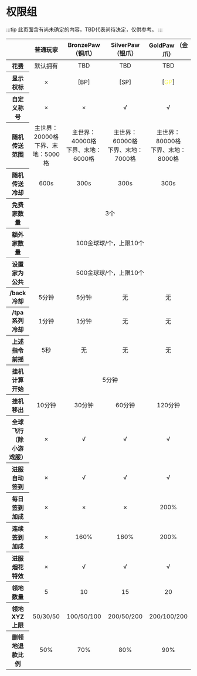 # 权限组

:::tip
此页面含有尚未确定的内容，TBD代表尚待决定，仅供参考。
:::

<table style='text-align:center;'>
    <thead>
        <tr>
            <th></th><th>普通玩家</th><th>BronzePaw （铜爪）</th><th>SilverPaw （银爪）</th><th>GoldPaw （金爪）</th>
        </tr>
    </thead>
    <tbody>
        <tr>
            <th>花费</th><td>默认拥有</td><td>TBD</td><td>TBD</td><td>TBD</td>
        </tr>
        <tr>
            <th>显示权标</th><td>×</td><td>[BP]</td><td>[SP]</td><td>[<span style="color:#fcfc54;">GP</span>]</td>
        </tr>
        <tr>
            <th>自定义称号</th><td>×</td><td>×</td><td>√</td><td>√</td>
        </tr>
        <tr>
            <th>随机传送范围</th><td>主世界：20000格<br>下界、末地：5000格</td><td>主世界：40000格<br>下界、末地：6000格</td><td>主世界：60000格<br>下界、末地：7000格</td><td>主世界：80000格<br>下界、末地：8000格</td>
        </tr>
        <tr>
            <th>随机传送冷却</th><td>600s</td><td>300s</td><td>300s</td><td>300s</td>
        </tr>
        <tr>
            <th>免费家数量</th><td colspan='4'>3个</td>
        </tr>
        <tr>
            <th>额外家数量</th><td colspan='4'>100金球球/个，上限10个
</td>
        </tr>
        <tr>
            <th>设置家为公共</th><td colspan='4'>500金球球/个，上限10个
</td>
        </tr>
        <tr>
            <th>/back 冷却</th><td>5分钟</td><td>5分钟</td><td>无</td><td>无</td>
        </tr>
        <tr>
            <th>/tpa系列冷却</th><td>1分钟</td><td>1分钟</td><td>无</td><td>无</td>
        </tr>
        <tr>
            <th>上述指令前摇</th><td>5秒</td><td>无</td><td>无</td><td>无</td>
        </tr>
                <tr>
            <th>挂机计算开始</th><td colspan='4'>5分钟</td>
        </tr>
        <tr>
            <th>挂机移出</th><td>10分钟</td><td>30分钟</td><td>60分钟</td><td>120分钟</td>
        </tr>
        <tr>
            <th>全球飞行<br>（除小游戏服）</th><td>×</td><td>√</td><td>√</td><td>√</td>
        </tr>
        <tr>
            <th>进服自动签到</th><td>×</td><td>√</td><td>√</td><td>√</td>
        </tr>
        <tr>
            <th>每日签到加成</th><td>×</td><td>×</td><td>×</td><td>200%</td>
        </tr>
        <tr>
            <th>连续签到加成</th><td>×</td><td>160%</td><td>160%</td><td>200%</td>
        </tr>
        <tr>
            <th>进服烟花特效</th><td>×</td><td>√</td><td>√</td><td>√</td>
        </tr>
        <tr>
            <th>领地数量</th><td>5</td><td>10</td><td>15</td><td>20</td>
        </tr>
        <tr>
            <th>领地XYZ上限</th><td>50/30/50</td><td>100/50/100</td><td>200/50/200</td><td>200/100/200</td>
        </tr>
        <tr>
            <th>删领地退款比例</th><td>50%</td><td>70%</td><td>80%</td><td>90%</td>
        </tr>
    </tbody>
</table>